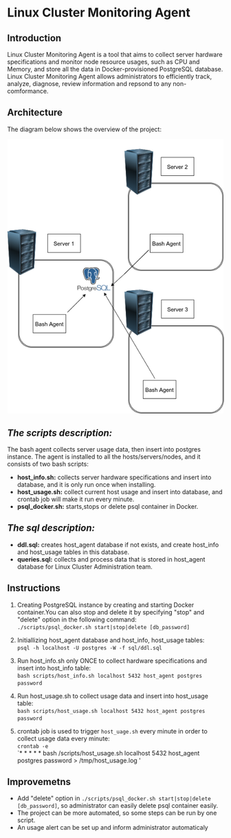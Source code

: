 # Linux Cluster Monitoring Agent

## Introduction
Linux Cluster Monitoring Agent is a tool that aims to collect server hardware specifications and monitor node resource usages, such as CPU and Memory, and store all the data in Docker-provisioned PostgreSQL database. Linux Cluster Monitoring Agent allows administrators to efficiently track, analyze, diagnose, review information and repsond to any non-comformance.

## Architecture
The diagram below shows the overview of the project:
  
![image](./asset/diagram.png)

## *The scripts description:*

The bash agent collects server usage data, then insert into postgres instance. The agent is installed to all the hosts/servers/nodes, and it consists of two bash scripts:

+ **host_info.sh:** collects server hardware specifications and insert into database, and it is only run once when installing.
+ **host_usage.sh:** collect current host usage and insert into database, and crontab job will make it run every minute.
+ **psql_docker.sh:** starts,stops or delete psql container in Docker.

## *The sql description:*
 
+ **ddl.sql:** creates host_agent database if not exists, and create host_info and host_usage tables in this database. 
+ **queries.sql:** collects and process data that is stored in host_agent database for Linux Cluster Administration team.
 
 ## Instructions
  1. Creating PostgreSQL instance by creating and starting Docker container.You can also stop and delete it by
     specifying "stop" and "delete" option in  the following command:\
    `./scripts/psql_docker.sh start|stop|delete [db_password]`
    
  2. Initiallizing host_agent database and host_info, host_usage tables:\
    `psql -h localhost -U postgres -W -f sql/ddl.sql`
    
  3. Run host_info.sh only ONCE to collect hardware specifications and insert into host_info table:\
     `bash scripts/host_info.sh localhost 5432 host_agent postgres password`
     
  4. Run host_usage.sh to collect usage data and insert into host_usage table:\
    `bash scripts/host_usage.sh localhost 5432 host_agent postgres password`
    
  5. crontab job is used to trigger `host_uage.sh` every minute in order to collect usage data every minute:\
   `crontab -e`\
   `* * * * * bash /scripts/host_usage.sh localhost 5432 host_agent postgres password > /tmp/host_usage.log '
## Improvemetns
+ Add "delete" option in `./scripts/psql_docker.sh start|stop|delete [db_password]`\, so administrator can easily delete psql container easily.
+ The project can be more automated, so some steps can be run by one script.
+ An usage alert can be set up and inform administrator automaticaly 
